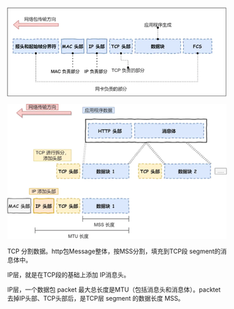 ![alt text](../../../images/image-402.png)

![alt text](../../../images/image-401.png)







TCP 分割数据。http包Message整体，按MSS分割，填充到TCP段 segment的消息体中。

IP层，就是在TCP段的基础上添加 IP消息头。

IP层，一个数据包 packet 最大总长度是MTU（包括消息头和消息体）。packtet 去掉IP头部、TCP头部后，是TCP层 segment 的数据长度 MSS。
